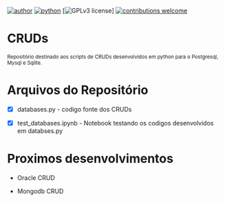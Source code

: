 [![author](https://img.shields.io/badge/author-brunovn-red.svg)](www.linkedin.com/in/brunovn) 
[![python](https://img.shields.io/badge/python-3.7+-blue.svg)](https://www.python.org/downloads/release/python-365/) 
[![GPLv3 license](https://img.shields.io/badge/License-MIT-blue.svg)]
[![contributions welcome](https://img.shields.io/badge/contributions-welcome-brightgreen.svg?style=flat)](https://github.com/bruno154/Data_Science_Python/issues)
 

# CRUDs
<sub>Repositório destinado aos scripts de CRUDs desenvolvidos em python para o Postgresql, Mysql e Sqlite.</sub>

# Arquivos do Repositório

* [x] databases.py - codigo fonte dos CRUDs

* [x] test_databases.ipynb - Notebook testando os codigos desenvolvidos em databses.py 

# Proximos desenvolvimentos

* Oracle CRUD

* Mongodb CRUD
